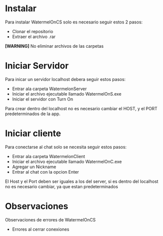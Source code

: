 # Instalar
Para instalar WatermelOnCS solo es necesario seguir estos 2 pasos:
- Clonar el repositorio
- Extraer el archivo .rar

<b>[WARNING]</b> No eliminar archivos de las carpetas
# Iniciar Servidor
Para inicar un servidor localhost debera seguir estos pasos:
- Entrar ala carpeta WatermelonServer
- Iniciar el archivo ejecutable llamado WatermelOnS.exe
- Iniciar el servidor con Turn On

Para crear dentro del localhost no es necesario cambiar el HOST, y el PORT
predeterminados de la app.
# Iniciar cliente
Para conectarse al chat solo se necesita seguir estos pasos:
- Entrar ala carpeta WatermelonClient
- Iniciar el archivo ejecutable llamado WatermelOnC.exe
- Agregar un Nickname 
- Entrar al chat con la opcion Enter

El Host y el Port deben ser iguales a los del server, si es dentro del localhost
no es necesario cambiar, ya que estan predeterminados
# Observaciones
Observaciones de errores de WatermelOnCS
- Errores al cerrar conexiones 
